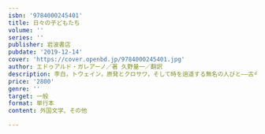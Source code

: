 ```yaml
---
isbn: '9784000245401'
title: 日々の子どもたち
volume: ''
series: ''
publisher: 岩波書店
pubdate: '2019-12-14'
cover: 'https://cover.openbd.jp/9784000245401.jpg'
author: エドゥアルド・ガレアーノ／著 久野量一／翻訳
description: 李白，トウェイン，原発とクロサワ，そして時を逍遥する無名の人びと――古今東西の〈記憶〉を旅する三六六日，一日一話．
price: '2800'
genre: ''
target: 一般
format: 単行本
content: 外国文学、その他

---
```

